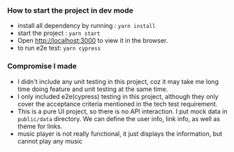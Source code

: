 ### How to start the project in dev mode
* install all dependency by running : `yarn install`
* start the project : `yarn start`
* Open [http://localhost:3000](http://localhost:3000) to view it in the browser.
* to run e2e test: `yarn cypress`

### Compromise I made
* I didn't include any unit testing in this project, coz it may take me long time doing feature and unit testing at the same time. 
* I only included e2e(cypress) testing in this project, although they only cover the acceptance criteria mentioned in the tech test requirement.
* This is a pure UI project, so there is no API interaction. I put mock data in `public/data` directory. We can define the user info, link info, as well as theme for links.
* music player is not really functional, it just displays the information, but cannot play any music 